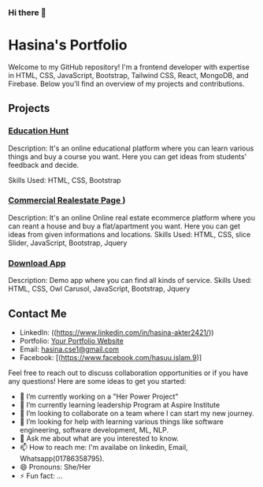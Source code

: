 ### Hi there 👋

# Hasina's Portfolio

Welcome to my GitHub repository! I'm a frontend developer with expertise in HTML, CSS, JavaScript, Bootstrap, Tailwind CSS, React, MongoDB, and Firebase. Below you'll find an overview of my projects and contributions.

## Projects

### [Education Hunt](https://github.com/hasinaakter/Education-hunt)
Description: It's an online educational platform where you can learn various things and buy a course you want. Here you can get ideas from students' feedback and decide. 

Skills Used: HTML, CSS, Bootstrap

### [Commercial Realestate Page ](https://github.com/hasinaakter/Simple-commercial-page))
Description: It's an online Online real estate ecommerce platform where you can reant a house and buy a flat/apartment you want. Here you can get ideas from given informations and locations. 
Skills Used: HTML, CSS, slice Slider, JavaScript, Bootstrap, Jquery

### [Download App](https://github.com/hasinaakter/download-app)
Description:  Demo app where you can find all kinds of service. 
Skills Used: HTML, CSS, Owl Carusol, JavaScript, Bootstrap, Jquery


## Contact Me

- LinkedIn: ((https://www.linkedin.com/in/hasina-akter2421/))
- Portfolio: [Your Portfolio Website](link_to_portfolio)
- Email: hasina.cse1@gmail.com
- Facebook: [(https://www.facebook.com/hasuu.islam.9)]

Feel free to reach out to discuss collaboration opportunities or if you have any questions!
Here are some ideas to get you started:

- 🔭 I’m currently working on a "Her Power Project"
- 🌱 I’m currently learning leadership Program at Aspire Institute 
- 👯 I’m looking to collaborate on a team where I can start my new journey.
- 🤔 I’m looking for help with learning various things like software engineering, software development, ML, NLP.
- 💬 Ask me about what are you interested to know.
- 📫 How to reach me: I'm availabe on linkedin, Email, Whatsapp(01786358795).
- 😄 Pronouns: She/Her
- ⚡ Fun fact: ...

